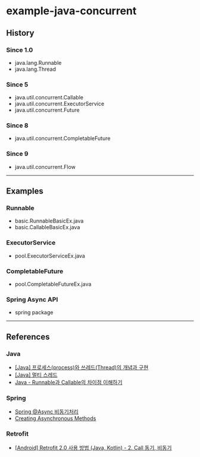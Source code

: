 # example-java-concurrent

## History
### Since 1.0
* java.lang.Runnable
* java.lang.Thread

### Since 5
* java.util.concurrent.Callable<T>
* java.util.concurrent.ExecutorService
* java.util.concurrent.Future<T>

### Since 8
* java.util.concurrent.CompletableFuture<T>

### Since 9
* java.util.concurrent.Flow

---

## Examples
### Runnable
* basic.RunnableBasicEx.java
* basic.CallableBasicEx.java

### ExecutorService
* pool.ExecutorServiceEx.java

### CompletableFuture
* pool.CompletableFutureEx.java

### Spring Async API 
* spring package

---

## References
### Java
* [[Java] 프로세스(process)와 쓰레드(Thread)의 개념과 구현](https://devlog-wjdrbs96.tistory.com/m/145)
* [[Java] 멀티 스레드](https://velog.io/@sezzzini/Java-%EB%A9%80%ED%8B%B0-%EC%8A%A4%EB%A0%88%EB%93%9C)
* [Java - Runnable과 Callable의 차이점 이해하기](https://codechacha.com/ko/java-callable-vs-runnable/)

### Spring
* [Spring @Async 비동기처리](http://dveamer.github.io/java/SpringAsync.html)
* [Creating Asynchronous Methods](https://spring.io/guides/gs/async-method/)

### Retrofit
* [[Android] Retrofit 2.0 사용 방법 (Java, Kotlin) - 2. Call 동기, 비동기](https://gwi02379.tistory.com/7)